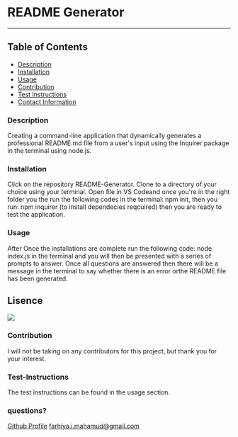 # README Generator

---

## Table of Contents

- [Description](#description)
- [Installation](#installation)
- [Usage](#usage)
- [Contribution](#contribution)
- [Test Instructions](#test-instructions)
- [Contact Information](#questions?)

### Description

Creating a command-line application that dynamically generates a professional README.md file from a user's input using the Inquirer package in the terminal using node.js.

### Installation

Click on the repository README-Generator. Clone to a directory of your choice using your terminal. Open file in VS Codeand once you're in the right folder you the run the following codes in the terminal: npm init, then you run: npm inquirer (to install dependecies reqcuired) then you are ready to test the application.

### Usage

After Once the installations are complete run the following code: node index.js in the terminal and you will then be presented with a series of prompts to answer. Once all questions are answered then there will be a message in the terminal to say whether there is an error orthe README file has been generated.

## Lisence

<a href="https://img.shields.io/badge/License-MIT-green"><img src="https://img.shields.io/badge/License-MIT-green"></a>

### Contribution

I will not be taking on any contributors for this project, but thank you for your interest.

### Test-Instructions

The test instructions can be found in the usage section.

### questions?

[Github Profile](https://github.com/farhiya1)
farhiya.i.mahamud@gmail.com
